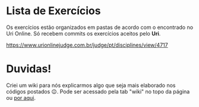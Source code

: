 # Lista de Exercícios

Os exercícios estão organizados em pastas de acordo com o encontrado no Uri Online. Só recebem commits os exercícios aceitos pelo **Uri**.

https://www.urionlinejudge.com.br/judge/pt/disciplines/view/4717

# Duvidas!

Criei um wiki para nós explicarmos algo que seja mais elaborado nos códigos postados :wink:.
Pode ser acessado pela tab "wiki" no topo da página ou [por aqui](https://github.com/FreakMegalodon/SiUri/wiki).

